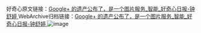 好奇心原文链接：[Google+ 的遗产公布了，是一个图片服务_智能_好奇心日报-钟舒婷 ](https://www.qdaily.com/articles/9972.html)
WebArchive归档链接：[Google+ 的遗产公布了，是一个图片服务_智能_好奇心日报-钟舒婷 ](http://web.archive.org/web/20190623155339/https://www.qdaily.com/articles/9972.html)
![image](http://ww3.sinaimg.cn/large/007d5XDply1g3vhendkluj30u02yf4qp)